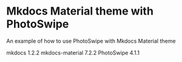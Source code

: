 # Mkdocs Material theme with PhotoSwipe

An example of how to use PhotoSwipe with Mkdocs Material theme

mkdocs 1.2.2
mkdocs-material 7.2.2
PhotoSwipe 4.1.1
